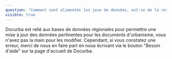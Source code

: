 ```yaml
---
question: "Comment sont alimentés les jeux de données, est-ce de la responsabilité des DDT de les mettre à jour?"
visible: true
---
```


Docurba est relié aux bases de données régionales pour permettre une mise à jour des données pertinentes pour les documents d'urbanisme, vous n'avez pas la main pour les modifier. 
Cependant, si vous constatez une erreur, merci de nous en faire part en nous écrivant via le bouton "Besoin d'aide" sur la page d'accueil de Docurba.
